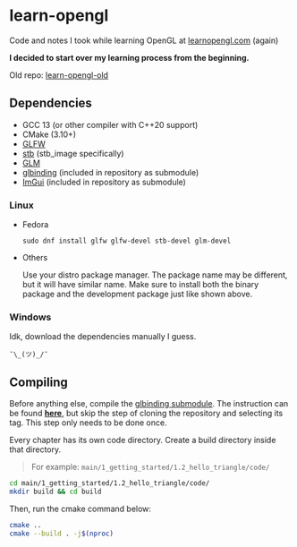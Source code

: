 # learn-opengl

Code and notes I took while learning OpenGL at [learnopengl.com](https://learnopengl.com) (again)

**I decided to start over my learning process from the beginning.**

Old repo: [learn-opengl-old](https://github.com/mrizaln/learn-opengl-old)

## Dependencies

- GCC 13 (or other compiler with C++20 support)
- CMake (3.10+)
- [GLFW](https://github.com/glfw/glfw)
- [stb](https://github.com/nothings/stb) (stb_image specifically)
- [GLM](https://github.com/g-truc/glm)
- [glbinding](https://github.com/cginternals/glbinding) (included in repository as submodule)
- [ImGui](https://github.com/ocornut/imgui) (included in repository as submodule)

### Linux

- Fedora

  ```
  sudo dnf install glfw glfw-devel stb-devel glm-devel
  ```

- Others

  Use your distro package manager. The package name may be different, but it will have similar name. Make sure to install both the binary package and the development package just like shown above.

### Windows

Idk, download the dependencies manually I guess.

`¯\_(ツ)_/¯`

## Compiling

Before anything else, compile the [glbinding submodule](resources/lib). The instruction can be found **[here](https://github.com/cginternals/glbinding#build-instructions)**, but skip the step of cloning the repository and selecting its tag. This step only needs to be done once.

Every chapter has its own code directory. Create a build directory inside that directory.

> For example: `main/1_getting_started/1.2_hello_triangle/code/`

```sh
cd main/1_getting_started/1.2_hello_triangle/code/
mkdir build && cd build
```

Then, run the cmake command below:

```sh
cmake ..
cmake --build . -j$(nproc)
```
